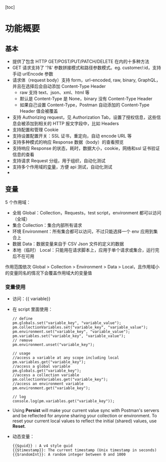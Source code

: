 [toc]

# 功能概要

## 基本

- 提供了包含 HTTP GET/POST/PUT/PATCH/DELETE 在内的十多种方法
- GET 请求支持了 '?&' 参数拼接模式和路径参数模式。eg. customer/:id，支持手动 urlEncode 参数
- 请求体（request body）支持 form，url-encoded, raw, binary, GraphQL，并且在选择后会自动添加 Content-Type Header
  - raw 支持 text、json、xml、html 等
  - 默认是 Content-Type 是 None，binary 没有 Content-Type Header
  - 如果自己设置 Content-Type，Postman 自动添加的 Content-Type Header 值会被覆盖
- 支持 Authorizing request，见 Authorization Tab，设置了授权信息，这些信息会被添加到相关的 HTTP 报文字段中，比如 Headers
- 支持配置和管理 Cookie
- 支持设置配置开关：SSL 证书，重定向，自动 encode URL 等
- 支持多种模式的响应 Response 数据（body）的查看预览
- 支持响应 Response 的状态，耗时，数据大小，cookie，网络和ssl 证书验证信息的查看
- 支持请求 Request 分组，用于组织，自动化测试
- 支持多个作用域的[变量](#variable)，方便 api 测试，自动化测试
- 



<a id="variable" />

## 变量

5 个作用域：

- 全局 Global：Collection，Requests，test script，environment 都可以访问（全域）
- 集合 Collection：集合内部所有请求
- 环境 Environment：所有集合都可以访问，不过只能选择一个 env 应用到集合上
- 数据 Data：数据变量来自于 CSV Json 文件的定义的数据
- 本地（临时） Local：只能用在请求脚本上，应用于单个请求或集合，运行完后不在可用

作用范围依次 Global > Collection > Environment > Data > Local，且作用域小的变量同名的情况下会覆盖作用域大的变量值

### 变量使用

- 访问：{{ variable}}

- 在 script 里面使用：

  ```shell
  // define
  pm.globals.set("variable_key", "variable_value");
  pm.collectionVariables.set("variable_key", "variable_value");
  pm.environment.set("variable_key", "variable_value");
  pm.variables.set("variable_key", "variable_value");
  // remove
  pm.environment.unset("variable_key");
  
  // usage
  //access a variable at any scope including local
  pm.variables.get("variable_key");
  //access a global variable
  pm.globals.get("variable_key");
  //access a collection variable
  pm.collectionVariables.get("variable_key");
  //access an environment variable
  pm.environment.get("variable_key");
  
  // log
  console.log(pm.variables.get("variable_key"));
  ```

- Using **Persist** will make your current value sync with Postman's servers and be reflected for anyone sharing your collection or environment. To reset your current local values to reflect the initial (shared) values, use **Reset**.

- 动态变量：

  ```shell
  {{$guid}} : A v4 style guid
  {{$timestamp}}: The current timestamp (Unix timestamp in seconds)
  {{$randomInt}}: A random integer between 0 and 1000
  ```



## 
